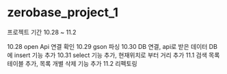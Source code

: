 # zerobase_project_1

프로젝트 기간
10.28 ~ 11.2

10.28 open Api 연결 확인
10.29 gson 파싱
10.30 DB 연결, api로 받은 데이터 DB에 insert 기능 추가
10.31 select 기능 추가, 현재위치로 부터 거리 추가
11.1 검색 목록 테이블 추가, 목록 개별 삭제 기능 추가
11.2 리펙토링
